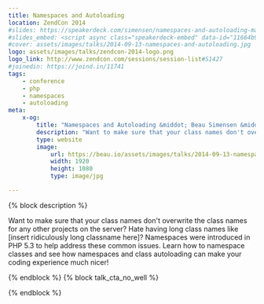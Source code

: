 ```yaml
---
title: Namespaces and Autoloading
location: ZendCon 2014
#slides: https://speakerdeck.com/simensen/namespaces-and-autoloading-madison-php-conference-2014
#slides_embed: <script async class="speakerdeck-embed" data-id="11664b901d640132f325123486985575" data-ratio="1.77777777777778" src="//speakerdeck.com/assets/embed.js"></script>
#cover: assets/images/talks/2014-09-13-namespaces-and-autoloading.jpg
logo: assets/images/talks/zendcon-2014-logo.png
logo_link: http://www.zendcon.com/sessions/session-list#S1427
#joinedin: https://joind.in/11741
tags:
    - conference
    - php
    - namespaces
    - autoloading
meta:
    x-og:
        title: "Namespaces and Autoloading &middot; Beau Simensen &middot; Dragonfly Development &middot; dflydev"
        description: "Want to make sure that your class names don't overwrite the class names for any other projects on the server? Hate having long class names like [insert ridiculously long classname here]? Namespaces were introduced in PHP 5.3 to help address these common issues. Learn how to namespace classes and see how namespaces and class autoloading can make your coding experience much nicer!"
        type: website
        image:
            url: https://beau.io/assets/images/talks/2014-09-13-namespaces-and-autoloading.jpg
            width: 1920
            height: 1080
            type: image/jpg

---
```

{% block description %}

Want to make sure that your class names don't overwrite the class names for any other projects on the server? Hate having long class names like [insert ridiculously long classname here]? Namespaces were introduced in PHP 5.3 to help address these common issues. Learn how to namespace classes and see how namespaces and class autoloading can make your coding experience much nicer!

{% endblock %}
{% block talk_cta_no_well %}
<script src="https://app.convertkit.com/landing_pages/766.js?orient=horz&ref=beau.io-zendcon-namespaces"></script>
{% endblock  %}
